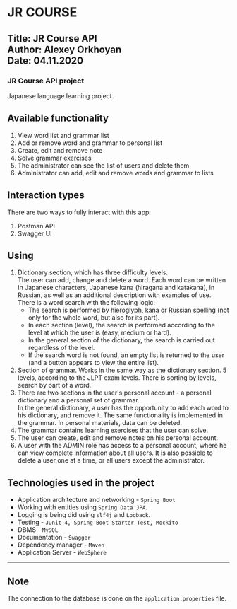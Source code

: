 # JR COURSE

Title: JR Course API  
Author: Alexey Orkhoyan  
Date: 04.11.2020
---
### JR Course API project
Japanese language learning project.

Available functionality
---
1. View word list and grammar list
2. Add or remove word and grammar to personal list
3. Create, edit and remove note
4. Solve grammar exercises
5. The administrator can see the list of users and delete them
6. Administrator can add, edit and remove words and grammar to lists

Interaction types
---
There are two ways to fully interact with this app:
1. Postman API
2. Swagger UI

Using
---
1. Dictionary section, which has three difficulty levels.  
The user can add, change and delete a word. Each word can be written in
Japanese characters, Japanese kana (hiragana and katakana), in Russian,
as well as an additional description with examples of use. There is a word
search with the following logic:
    - The search is performed by hieroglyph, kana or Russian spelling (not
    only for the whole word, but also for its part).
    - In each section (level), the search is performed according to the
    level at which the user is (easy, medium or hard).
    - In the general section of the dictionary, the search is carried out
    regardless of the level.
    - If the search word is not found, an empty list is returned to the
    user (and a button appears to view the entire list).
2. Section of grammar. Works in the same way as the dictionary section. 5 levels,
according to the JLPT exam levels. There is sorting by levels,
search by part of a word.
3. There are two sections in the user's personal account - a personal
dictionary and a personal set of grammar.  
   In the general dictionary, a user has the opportunity
   to add each word to his dictionary, and remove it. The same
   functionality is implemented in the grammar. In personal materials, data
   can be deleted.
4. The grammar contains learning exercises that the user can solve.
5. The user can create, edit and remove notes on his personal account.
6. A user with the ADMIN role has access to a personal account, where he
can view complete information about all users. It is also possible to
delete a user one at a time, or all users except the administrator.


Technologies used in the project
---
- Application architecture and networking - `Spring Boot`
- Working with entities using `Spring Data JPA`.
- Logging is being did using `slf4j` and `Logback`.
- Testing - `JUnit 4, Spring Boot Starter Test, Mockito`
- DBMS - `MySQL`
- Documentation - `Swagger`
- Dependency manager - `Maven`
- Application Server - `WebSphere`
---
Note
---

The connection to the database is done on the `application.properties` file.


